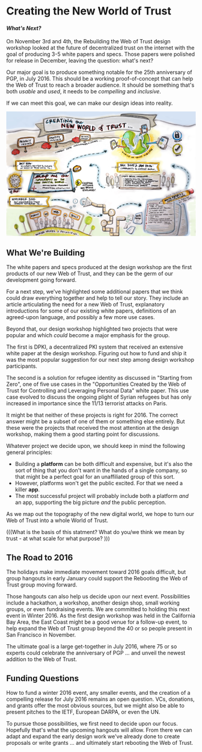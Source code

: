 # Creating the New World of Trust
#### _What's Next?_

On November 3rd and 4th, the Rebuilding the Web of Trust design workshop looked at the future of decentralized trust on the internet with the goal of producing 3-5 white papers and specs. Those papers were polished for release in December, leaving the question: what's next?

Our major goal is to produce something notable for the 25th anniversary of PGP, in July 2016. This should be a working proof-of-concept that can help the Web of Trust to reach a broader audience. It should be something that's both _usable_ and _used_, it needs to be _compelling_ and _inclusive_.

If we can meet this goal, we can make our design ideas into reality.

![Solution Diagram](../Docs/graphic-recording/09_Next_Step_Summary.JPG?raw=true)

## What We're Building

The white papers and specs produced at the design workshop are the first products of our new Web of Trust, and they can be the germ of our development going forward.

For a next step, we've highlighted some additional papers that we think could draw everything together and help to tell our story. They include an article articulating the need for a new Web of Trust, explanatory introductions for some of our existing white papers, definitions of an agreed-upon language, and possibly a few more use cases.

Beyond that, our design workshop highlighted two projects that were popular and which _could_ become a major emphasis for the group.

The first is DPKI, a decentralized PKI system that received an extensive white paper at the design workshop. Figuring out how to fund and ship it was the most popular suggestion for our next step among design workshop participants.

The second is a solution for refugee identity as discussed in "Starting from Zero", one of five use cases in the "Opportunities Created by the Web of Trust for Controlling and Leveraging Personal Data" white paper. This use case evolved to discuss the ongoing plight of Syrian refugees but has only increased in importance since the 11/13 terrorist attacks on Paris.

It might be that neither of these projects is right for 2016. The correct answer might be a subset of one of them or something else entirely. But these were the projects that received the most attention at the design workshop, making them a good starting point for discussions.

Whatever project we decide upon, we should keep in mind the following general principles:

* Building a **platform** can be both difficult and expensive, but it's also the sort of thing that you don't want in the hands of a single company, so that might be a perfect goal for an unaffiliated group of this sort.
* However, platforms won't get the public excited. For that we need a killer **app**. 
* The most successful project will probably include both a platform _and_ an app, supporting the big picture _and_ the public perception.

As we map out the topography of the new digital world, we hope to turn our Web of Trust into a whole World of Trust.

(((What is the basis of this statment? What do you/we think we mean by trust - at what scale for what purpose? )))



## The Road to 2016

The holidays make immediate movement toward 2016 goals difficult, but group hangouts in early January could support the Rebooting the Web of Trust group moving forward.

Those hangouts can also help us decide upon our next event. Possibilities include a hackathon, a workshop, another design shop, small working groups, or even fundraising events. We are committed to holding this next event in Winter 2016. As the first design workshop was held in the California Bay Area, the East Coast might be a good venue for a follow-up event, to help expand the Web of Trust group beyond the 40 or so people present in San Francisco in November.

The ultimate goal is a large get-together in July 2016, where 75 or so experts could celebrate the anniversary of PGP … and unveil the newest addition to the Web of Trust.

## Funding Questions

How to fund a winter 2016 event, any smaller events, and the creation of a compelling release for July 2016 remains an open question. VCs, donations, and grants offer the most obvious sources, but we might also be able to present pitches to the IETF, European DARPA, or even the UN.

To pursue those possibilities, we first need to decide upon our focus. Hopefully that's what the upcoming hangouts will allow. From there we can adapt and expand the early design work we've already done to create proposals or write grants … and ultimately start rebooting the Web of Trust.
